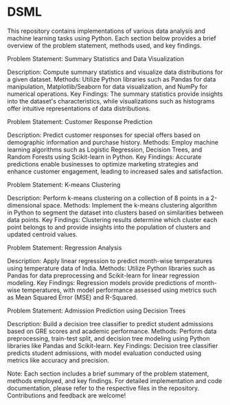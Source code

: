 # DSML
This repository contains implementations of various data analysis and machine learning tasks using Python. Each section below provides a brief overview of the problem statement, methods used, and key findings.

Problem Statement: Summary Statistics and Data Visualization

Description: Compute summary statistics and visualize data distributions for a given dataset.
Methods: Utilize Python libraries such as Pandas for data manipulation, Matplotlib/Seaborn for data visualization, and NumPy for numerical operations.
Key Findings: The summary statistics provide insights into the dataset's characteristics, while visualizations such as histograms offer intuitive representations of data distributions.

Problem Statement: Customer Response Prediction

Description: Predict customer responses for special offers based on demographic information and purchase history.
Methods: Employ machine learning algorithms such as Logistic Regression, Decision Trees, and Random Forests using Scikit-learn in Python.
Key Findings: Accurate predictions enable businesses to optimize marketing strategies and enhance customer engagement, leading to increased sales and satisfaction.

Problem Statement: K-means Clustering

Description: Perform k-means clustering on a collection of 8 points in a 2-dimensional space.
Methods: Implement the k-means clustering algorithm in Python to segment the dataset into clusters based on similarities between data points.
Key Findings: Clustering results determine which cluster each point belongs to and provide insights into the population of clusters and updated centroid values.

Problem Statement: Regression Analysis

Description: Apply linear regression to predict month-wise temperatures using temperature data of India.
Methods: Utilize Python libraries such as Pandas for data preprocessing and Scikit-learn for linear regression modeling.
Key Findings: Regression models provide predictions of month-wise temperatures, with model performance assessed using metrics such as Mean Squared Error (MSE) and R-Squared.

Problem Statement: Admission Prediction using Decision Trees

Description: Build a decision tree classifier to predict student admissions based on GRE scores and academic performance.
Methods: Perform data preprocessing, train-test split, and decision tree modeling using Python libraries like Pandas and Scikit-learn.
Key Findings: Decision tree classifier predicts student admissions, with model evaluation conducted using metrics like accuracy and precision.

Note: Each section includes a brief summary of the problem statement, methods employed, and key findings. For detailed implementation and code documentation, please refer to the respective files in the repository. Contributions and feedback are welcome!
